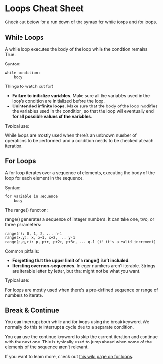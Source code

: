 # Loops Cheat Sheet

Check out below for a run down of the syntax for while loops and for loops.

## While Loops

A while loop executes the body of the loop while the condition remains True.

Syntax:

```
while condition:
    body
```

Things to watch out for!

* **Failure to initialize variables**. Make sure all the variables used in the loop’s condition  are initialized before the loop.
* **Unintended infinite loops**. Make sure that the body of the loop modifies the variables used in the condition, so that the loop will eventually end **for all possible values of the variables**.

Typical use:

While loops are mostly used when there’s an unknown number of operations to be performed, and a condition needs to be checked at each iteration.

## For Loops

A for loop iterates over a sequence of elements, executing the body of the loop for each element in the sequence.

Syntax:

```
for variable in sequence
    body
```
The range() function:

range() generates a sequence of integer numbers. It can take one, two, or three parameters:

    range(n): 0, 1, 2, ... n-1
    range(x,y): x, x+1, x+2, ... y-1
    range(p,q,r): p, p+r, p+2r, p+3r, ... q-1 (if it's a valid increment)

Common pitfalls:

* **Forgetting that the upper limit of a range() isn’t included**.
* **Iterating over non-sequences**. Integer numbers aren’t iterable. Strings are iterable letter by letter, but that might not be what you want.

Typical use:

For loops are mostly used when there's a pre-defined sequence or range of numbers to iterate.

## Break & Continue

You can interrupt both while and for loops using the break keyword. We normally do this to interrupt a cycle due to a separate condition.

You can use the continue keyword to skip the current iteration and continue with the next one. This is typically used to jump ahead when some of the elements of the sequence aren’t relevant.

If you want to learn more, check out [this wiki page on for loops](https://wiki.python.org/moin/ForLoop).
